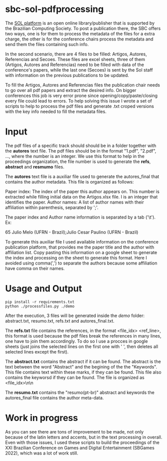 # sbc-sol-pdfprocessing

The [SOL platform](https://sol.sbc.org.br/) is an open online library/publisher that is supported by the Brazilian Computing Society. To post a publication there, the SBC offers two ways, one is for them to process the metadata of the files for a extra charge, the other is for the conference chairs process the metadata and send them the files containing such info.

In the second scenario, there are 4 files to be filled: Artigos, Autores, Referencias and Secoes. These files are excel sheets, three of them (Artigos, Autores and Referencias) need to be filled with data of the conference's papers, while the last one (Secoes) is sent by the Sol staff with information on the previous publications to be updated.

To fill the Artigos, Autores and Referencias files the publication chair needs to go over all pdf papers and extract the desired info. On bigger conferences this job is very error prone since opening/copy/paste/closing every file could lead to errors. To help solving this issue I wrote a set of scripts to help to process the pdf files and generate .txt croped versions with the key info needed to fill the metadata files.

# Input

The pdf files of a specific track should should be in a folder together with the __autores__ text file. The pdf files should be in the format "1.pdf", "2.pdf", ..., where the number is an integer. We
use this format to help in the proceedings organization, the file number is used to generate the __refs__, __abstract__ and __resmumo__ files.

The __autores__ text file is a auxiliar file used to generate the autores_final that contains the author metadata. This file is organized as follows:

Paper index: The index of the paper this author appears on. This number is extracted while filling initial data on the Artigos.xlsx file. I is an integer that identifies the paper.
Author names: A list of author names with their affiliation within parenthesis, separated by ';'.

The paper index and Author name information is separated by a tab ('\t'). Ex:

65	Julio Melo (UFRN - Brazil);Julio Cesar Paulino (UFRN - Brazil)

To generate this auxiliar file I used available information on the conference publication platform, that provides me the paper title and the author with affiliation list. Copy pasting this information on a google sheet to generate the index and processing on the sheet to generate this format. Here I avoided using comma(',') to separate the authors because some affiliation have comma on their names.

# Usage and Output

```
pip install -r requirements.txt
python ./processfiles.py ./demo
```

After the execution, 3 files will be generated inside the _demo_ folder: abstract.txt, resumo.txt, refs.txt and autores_final.txt. 

The __refs.txt__ file contains the references, in the format <file_idx> <ref_line>, this format is used because the pdf files break the references in many lines, one have to join them accordingly. To
do so I use a procces in google sheets (just joins the selected lines on the first one with ' ', then deletes all selected lines except the first).

The __abstract.txt__ contains the abstract if it can be found. The abstract is the text between the word "Abstract" and the begining of the the "Keywords". This file contains text within these marks,
if they can be found. This file also contains the keyworsd if they can be found. The file is organized as <file_idx>\n<abstract>\n<keywords>

The __resumo.txt__ contains the "resumo(pt-br)" abstract and keywords the autores_final file contains the author meta-data.

# Work in progress

As you can see there are tons of improvement to be made, not only because of the latin letters and accents, but in the text processing in overall. Even with those
issues, I used these scripts to build the proceedings of the XXI Brazilian Conference on Games and Digital Entertainment (SBGames 2022), which was a lot of work still.
